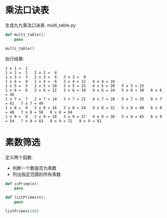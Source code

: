 # 乘法口诀表

生成九九乘法口诀表: multi_table.py

```python
def multi_table():
    pass

multi_table()
```

执行结果:

```
1 x 1 =  1  
1 x 2 =  2   2 x 2 =  4  
1 x 3 =  3   2 x 3 =  6   3 x 3 =  9  
1 x 4 =  4   2 x 4 =  8   3 x 4 = 12   4 x 4 = 16  
1 x 5 =  5   2 x 5 = 10   3 x 5 = 15   4 x 5 = 20   5 x 5 = 25  
1 x 6 =  6   2 x 6 = 12   3 x 6 = 18   4 x 6 = 24   5 x 6 = 30   6 x 6 = 36  
1 x 7 =  7   2 x 7 = 14   3 x 7 = 21   4 x 7 = 28   5 x 7 = 35   6 x 7 = 42   7 x 7 = 49  
1 x 8 =  8   2 x 8 = 16   3 x 8 = 24   4 x 8 = 32   5 x 8 = 40   6 x 8 = 48   7 x 8 = 56   8 x 8 = 64  
1 x 9 =  9   2 x 9 = 18   3 x 9 = 27   4 x 9 = 36   5 x 9 = 45   6 x 9 = 54   7 x 9 = 63   8 x 9 = 72   9 x 9 = 81  
```

# 素数筛选

定义两个函数:

- 判断一个数是否为素数
- 列出指定范围的所有素数

```python
def isPrime(n):
    pass

def listPrimes(n):
    pass

listPrimes(100)
```

